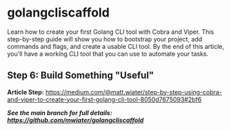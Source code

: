 # golangcliscaffold

Learn how to create your first Golang CLI tool with Cobra and Viper. This step-by-step guide will show you how to bootstrap your project, add commands and flags, and create a usable CLI tool. By the end of this article, you'll have a working CLI tool that you can use to automate your tasks.

## Step 6: Build Something "Useful"

**Article Step:** https://medium.com/@matt.wiater/step-by-step-using-cobra-and-viper-to-create-your-first-golang-cli-tool-8050d7675093#2bf6

**_See the main branch for full details: https://github.com/mwiater/golangcliscaffold_**

